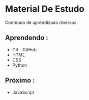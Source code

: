 # Material De Estudo
 Conteúdo de aprendizado diversos.
 <h2>Aprendendo : </h2>
 <ul>
 <li>Git - GitHub</li>
 <li>HTML</li>
 <li>CSS</li>
 <li>Python</li>
 </ul>
 <h2>Próximo :</h2>
 <ul>
 <li>JavaScript</li>
 </ul>
